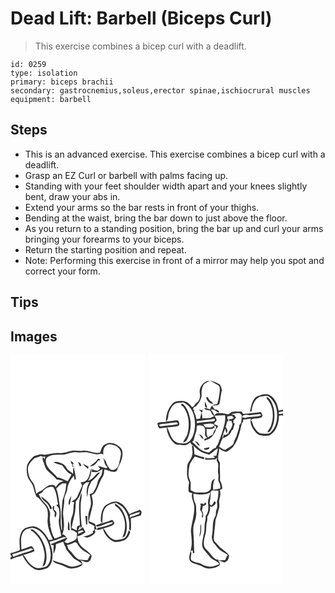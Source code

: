 # Dead Lift: Barbell (Biceps Curl)
> This exercise combines a bicep curl with a deadlift.

``` 
id: 0259 
type: isolation 
primary: biceps brachii 
secondary: gastrocnemius,soleus,erector spinae,ischiocrural muscles 
equipment: barbell 
``` 

## Steps

 - This is an advanced exercise. This exercise combines a bicep curl with a deadlift.
 - Grasp an EZ Curl or barbell with palms facing up.
 - Standing with your feet shoulder width apart and your knees slightly bent, draw your abs in.
 - Extend your arms so the bar rests in front of your thighs.
 - Bending at the waist, bring the bar down to just above the floor.
 - As you return to a standing position, bring the bar up and curl your arms bringing your forearms to your biceps.
 - Return the starting position and repeat.
 - Note: Performing this exercise in front of a mirror may help you spot and correct your form.

## Tips


## Images

<svg width="216" height="275pt" viewBox="0 0 162 275" xmlns="http://www.w3.org/2000/svg">
  <g fill="#FFF">
    <path d="M0 0h162v275H0v-29.67c4.47-2.63 9.75-3.15 14.5-5.11 3.06 6.79 7.78 13.31 14.61 16.66 4.71 2.32 10.04.4 14.69-1.11 5.36-3.16 6.67-10 6.64-15.75.29-5.65-2.07-10.88-3.56-16.21 3.99-.7 7.94-1.74 11.61-3.47 2.69-1.04 5.74-2.98 8.52-1.11-6.17 2.42-12.35 4.84-18.41 7.53.15.26.45.78.59 1.03l2.67.48c-.31 3.4-.45 6.83-.13 10.24 1.84-3.64 3.02-7.61 2.71-11.71 2.93-1.02 5.88-1.97 8.85-2.89.78 2.25 1.42 4.58 2.86 6.52.87 4.61 5.1 7.29 7.56 11 2.95 4.42 8.77 5.17 12.12 9.17-3.75 1.69-7.7 3.18-11.87 3.32-5.36-.29-9.7-3.92-14.89-4.87-2.92-.57-5.58-1.97-8.33-3.04 1.47 3.99 5.92 4.37 9.41 5.55 4.41 1.11 8.09 4.45 12.78 4.48 4.69-.02 9.59-1.18 13.28-4.19-.05-.69-.16-2.07-.22-2.76-.53-.71-1.58-2.13-2.11-2.84 3.38.7 7.37 3.95 10.56 1.12 2.26-1.39 2.19-4.39 2.98-6.65-3.59-5.75-10.52-8.06-14.23-13.69-2.2-2.73-2.38-6.35-3.15-9.62 3.76-.64 7.17-2.37 9.99-4.93-1.09-1.99-2.16-3.99-3.2-6-1.82 1.61-3.87 2.95-6.12 3.88 1.04-1.9 2.21-3.73 3.29-5.61v3.17c.52-.73 1.03-1.48 1.54-2.22-1.13-8.84-1.56-17.77-1.27-26.68.08-4.55 1.82-9.02.91-13.59-5.19 12.24-1.97 25.82-1.89 38.66l-3.3 1.41c-.25 1.61-.5 3.23-.73 4.85-1.96-1-3.94-1.97-5.89-2.99.85-4.8 1.78-9.58 3.09-14.27 1.69-5.7 1.53-11.69 1.97-17.56 4.99-5.16 7.01-12.48 8.62-19.29 1.15-1.4 2.68-2.43 4.03-3.62.92-.06 2.75-.19 3.66-.26-3.64 5.32-4.01 12.02-2.59 18.14.53-3.43.67-6.91 1.25-10.33.8-2.95 2.41-5.59 3.59-8.39 3.95-3.32 7.44-7.16 10.59-11.24-3.57-.01-5.24 3.43-7.46 5.62-1.84 2.29-4.48 3.65-7.09 4.85 2.66-4.7 4.57-9.89 3.93-15.39-1.86 4.86-1.77 10.8-5.77 14.61-1.78 1.97-4.62 1.97-7.03 2.51.67 1.61 2.45 3.3 1.36 5.13-2.02 3.94-3.61 8.07-5.47 12.09-1.31 3.01-4.54 4.19-7.05 5.96.86.12 2.56.37 3.42.49-1.38 5.44-.2 11.28-2.39 16.54-2.27 5.32-2.19 11.25-1.14 16.84.63.16 1.9.49 2.54.65a81.74 81.74 0 0 0 4.38 2.95c-.13 2.15-.09 4.34-.5 6.47-2.17 3.05-6.11 3.9-9.4 5.25-1.84.99-3.64-.23-5.36-.84 1.05-1.26 2.1-2.52 3.1-3.81.29.02.87.07 1.15.09-.31-.19-.92-.57-1.23-.76-1.21-2.21-2.61-4.67-5.47-4.69 3.18-7.33 1.98-15.44 1.14-23.11-.64-6.09 1.4-12 1.3-18.07-.2-4.64 3.09-8.46 3.62-12.99.69-6.11 3.8-11.64 7.88-16.14.3 1.61.59 3.24.89 4.86.41-.25 1.23-.76 1.64-1.02-.6-4.75-1.5-9.47-2.57-14.14-1.22 2.48-.82 5.27-.84 7.94-1.64-1.34-3.4-2.51-5.09-3.78-2.79-2.11-3.67-6.05-6.82-7.77-3.63-1.75-7.66-3.68-11.75-2.31 3.27 1.74 6.93 2.5 10.42 3.68 3.25 4.12 6.06 9.14 11.26 11.07-1.21 2.74-2.76 5.3-4.35 7.83-4.39-1.11-8.03-4.25-12.74-4.36-3.83-5.41-10.12-8.86-12.73-15.14-1.13-2.96-1.95-7.05.94-9.28 4.92-3.26 11.03-2.8 16.65-2.9 6.49.27 12.34-4.02 18.9-2.81 4.03.83 8.06-.81 12.09-.08 3.45.59 6.83 1.52 10.24 2.31 3.18 1.23 6.7-2.44 9.29.77-.56-4.06-.02-9.18 3.83-11.48 2.71-1.97 6.28-1.04 9.18-.06 4.6 1.45 8.47 5.78 8.05 10.83-.53 4.01-1.6 7.94-2.43 11.9-.88 4.59-6.01 8.88-10.6 6.07-1.97-3.01-4.38-5.85-5.03-9.5-1.19-1.46-2.36-2.94-3.48-4.45 2.02 3.69 1.26 9.07 5.55 11.2-.63.51-1.25 1.02-1.87 1.52-3.28-.59-6.31-2.21-9.63-2.51.75 1.07 1.63 2.05 2.49 3.05-.94.83-1.87 1.66-2.8 2.5-2.45-.05-4.85-.5-6.96-1.79l-.2 3.33c2.16.01 4.35.41 6.49-.01 2.33-.78 4.28-2.35 6.4-3.54-.35 2.08-.55 4.19-1.03 6.26-1.15 3.17-4.11 5.46-4.7 8.88A37.42 37.42 0 0 1 99 165.12c-1.36.56-2.72 1.14-4.07 1.73.88 3.96 1.8 7.99 1.57 12.07-.23 4.19-2.72 7.86-2.99 12.05-.25 3.6-.53 7.3.65 10.78 2.29.93 4.42 2.18 6.57 3.4-.1 1.68-.19 3.36-.28 5.04-.47.3-1.42.88-1.89 1.18l.57 1.86c-3.66 2.36-7.76 4.06-12.09 4.66 2.45.37 5.1 1.85 7.46.44 2.68-1.39 5.67-2.79 7.24-5.5l-.56-3.9 2.27.52c-.77-2.29-1.17-4.71-2.05-6.95-2.36-1.18-4.88-2-7.25-3.13 1.09-6.55 3.19-12.87 4.43-19.39.73-4-.26-7.98-1.29-11.82 1.58-1 3.4-1.83 4.37-3.52 3.83-5.92 5.13-13.1 9.13-18.91 1.69-2.47 1.43-5.57 1.69-8.4 5.02.53 10.43 4.99 15.14 1.35 2.25-6.24 6.28-11.95 6.73-18.74.17-3.06.15-6.67-2.37-8.84-4.63-4.42-11.98-7.8-18.04-4.14-3.89 1.8-5.16 6.12-6.19 9.91-7.19 1.89-13.96-3.02-21.21-2.19-4.49.64-9.03-.82-13.47.27-4.67 1.05-9.24 2.98-14.13 2.56-6.26-.71-12.23 1.64-18.42 2.03-4.22-1.63-8.27.68-12.32 1.61-3.2 3.51-7.19 6.82-8.33 11.65-.81 4.22-.59 8.65.66 12.78 1.43 4.96 6.03 8.37 7.05 13.51.73 3.66 2.03 7.16 3.4 10.61 3.64 1.66 5.63 5.23 8.29 8.01 1.94 2.15 3.99 4.37 4.85 7.21 1.14 4.29.71 8.76.36 13.12-.33 8.23 3.06 15.89 6.33 23.23-1.62.21-3.24.42-4.86.64-3.14-6.37-7.8-12.44-14.39-15.47-4.59-2.16-9.67-.45-14.08 1.31-3.7 1.98-5.32 6.26-6.13 10.16-1.14 4.98-.2 10.07-.11 15.1-.18.32-.53.96-.71 1.28-3.43 1.34-6.92 2.56-10.53 3.32V0m104.38 125.27c-2.27 3.55-5.99 5.48-9.18 8.03 4.67.28 7.66-3.27 9.9-6.82.66-.08 1.97-.25 2.62-.33-.44-1.63-2.19-2.59-3.34-.88m-32.18 1.5c.26 1.26.54 2.53.84 3.79l1.04-.39c.03 1.22.05 2.44.07 3.66.63-.02 1.87-.04 2.5-.06-.55-.34-1.66-1.02-2.21-1.36.45-.89.91-1.77 1.37-2.65-1.16-1.05-2.35-2.06-3.61-2.99m8.97 1.28c.46 1.87 1.2 3.65 1.92 5.42.6-.13 1.19-.3 1.77-.5.23-2.37-1.88-3.9-3.69-4.92m5.07 2.13c2.35 2.08 4.26 4.66 6.92 6.37.04-.63.12-1.89.17-2.52.38.11 1.15.35 1.53.47-2.84-1.52-5.73-2.91-8.62-4.32m-16.56 47.7c-.14.92.24 1.47 1.14 1.66 1.41-3.46 1.64-7.25 2.11-10.91-1.36 2.95-3.28 5.89-3.25 9.25m46.39 1.18c-5.37 2.78-6.96 9.33-7.5 14.87.03 2.5-.95 5.71 1.45 7.47-2.56 1.18-5.33 1.84-7.79 3.23l1.48 1.2c6.8-.73 12.62-5.5 19.49-5.44-.39.48-1.17 1.46-1.56 1.94-5.49 2.51-11.34 4.12-17.3 5.01-.18.61-.52 1.82-.7 2.43 2.56.08 5.05-.51 7.37-1.55 1.15 6.24 5.62 11.6 11.02 14.73 4.36 2.62 9.49.81 13.94-.54 4.24-1.6 6.3-5.99 7.76-9.96-.56-.81-1.13-1.61-1.7-2.4-1 2.82-1.89 5.84-3.86 8.17-2.31 2.56-5.96 2.66-9.09 3.45-4.31 1.07-8.18-1.76-11.08-4.61-2.77-2.6-3.81-6.45-6.45-9.16 4.11-1.09 8.46-2.16 12.05-4.46 2.29-1.95-.24-4.22-1.53-5.87-3.98 1.47-7.99 2.87-12.01 4.26.81-5.91-.4-12.41 3.19-17.64 2.57-4.89 8.39-6.11 13.36-7.05 3.23 1.75 6.62 3.45 9 6.34 5.83 6.97 7.84 16.5 6.64 25.39.67.66 1.34 1.32 2.03 1.97.75-4.94.17-9.92.13-14.89 4.16-.86 8.03-2.71 12.16-3.69.3-1.39.57-2.78.84-4.17-.72-.86-1.44-1.71-2.16-2.57-4.1 2.06-8.59 3.24-12.65 5.38-3.12-6.41-7.44-13.79-15.14-15.03-4.13-1.01-7.88 1.39-11.39 3.19m9.22-.92c-.72 3.2 2.99 4.02 4.55 6.04 8.47 9.27 10.04 23.8 4.25 34.87 1.4-.75 3.29-1.25 3.72-3.02 2.71-6.74 1.93-14.28.23-21.17-2.16-6.74-5.95-13.76-12.75-16.72m-35.5 14.72c.35 3.24.65 6.49.86 9.74.32.3.96.89 1.28 1.19.45-3.62.25-7.28.17-10.92-.58 0-1.73-.01-2.31-.01m-20.39 6.65c-.39 3.43-.84 6.91-.47 10.36.55.13 1.65.38 2.2.5-.74-3.54.48-7.78-1.73-10.86z"/>
    <path d="M28.78 123.8c2.65-.91 5.29-1.85 7.93-2.8 1.5 1.2 3.43 1.25 5.13.5-.28 1.11-.62 2.22-1.01 3.32-.62-.9-1.25-1.79-1.91-2.65-.47 1.64-.74 3.38.15 4.92 1.52 3.21 2.14 6.83 3.93 9.91 3.8 4.46 8.88 7.62 12.45 12.33 2.85.26 5.69.82 8.27 2.11-4.51.04-7.24 3.82-9.58 7.12-.83-3.28-4.54-3.36-7.18-2.63-2.45.95-4.75 2.39-6.63 4.23-2.46 3-6.77 3.37-9.36 6.29-.77-3.11-1.37-6.26-2.15-9.37-.93-3.97-4.54-6.48-5.92-10.24-1.15-3.48-2.15-7.09-2.06-10.78.61-5.06 4.22-9.1 7.94-12.26zM54.9 160.04c2.27-2.2 4.44-4.6 7.24-6.13 1.67-.01 3.34.12 5.01.18-1.15 3.3-.24 6.92-1.63 10.15-.78 3.66-2.24 7.1-3.28 10.68-.4 7.68-1.58 15.37-.8 23.07.32 3.95.21 7.92.3 11.88l-.53.05c-2.08-9.23.17-18.77-1.81-28-1.45-7.31-1.76-14.88-4.5-21.88z"/>
    <path d="M38.84 163.62c2.53-4.11 7.61-5.98 12.28-5.37 4.37 6.12 4.51 13.78 5.98 20.86l-2.24.88c.88.98 1.78 1.93 2.72 2.86 1.76 4.85 1.3 10.11.34 15.08-.25 6.53 2.1 12.78 3.08 19.16-2.84.59-5.19 2.74-8.11 2.89-2.62-4.07-4.04-9.07-4.73-13.88-.21.15-.63.44-.84.58 1.26-2.54.12-5.22-.06-7.83-.35-3.58.72-7.18.05-10.74-1.35-4.05-3.22-8.08-6.46-10.99a26.27 26.27 0 0 1-6.85-10.3c1.69-.92 3.82-1.43 4.84-3.2m-1.93 5.9c.55 3.57 3.71 5.34 6.1 7.57 2.37 1.92 3.5 4.78 4.53 7.55 2.1 1.37 2.37-1.53 1.4-2.76-2.55-5.26-7.38-9.05-12.03-12.36m16.49 20.3c-.54 1.67-1.16 3.52.35 4.91 1.81-2.88 2.53-7.55-1.39-8.98l-.08-5.09c-4.2 2.35-.08 6.32 1.12 9.16zM143.32 191.81c4.16-.74 7.9-2.88 12.08-3.56-.25.58-.74 1.73-.99 2.3-3.57 1.77-7.54 2.62-11.13 4.37.01-1.04.02-2.08.04-3.11zM15.21 212.47c2.18-3.76 6.91-4.37 10.75-5.28 3.39.77 6.96 1.71 9.55 4.19 8.33 6.98 12.44 17.97 12.72 28.64-.07 4.53-.87 9.44-4.2 12.79-1.88 1.87-4.71 1.74-7.11 2.33-5.7 1.82-11.28-2.01-14.78-6.21-2.58-2.81-4.09-6.41-6.72-9.16 4.5-1.22 8.93-2.69 13.22-4.52-.06-2.57-1.44-4.64-3.41-6.17-4 1.31-7.91 2.85-11.87 4.26l-.28-.51c-.03-6.8-1.8-14.22 2.13-20.36m8.43-3.32c1.52 2.23 4.18 3.19 6.03 5.09 6.47 6.18 10.08 14.98 11.19 23.76.71 5.38-.75 10.6-2.45 15.64 1.64-.64 3.12-1.75 3.64-3.49 2.09-6.04 1.11-12.59-.2-18.69-2.42-8.27-7-16.21-13.94-21.48-1.19-1.03-2.8-.95-4.27-.83zM81.26 211.75c2.16-.53 4.69-2.65 6.41-.27-2.09 1.11-4.25 2.07-6.45 2.95.01-.9.03-1.79.04-2.68zM76.89 224.71c.85-.58 1.72.41 2.52.56 1.32 2.14 2.66 4.29 4.32 6.19 3.37 3.63 8.11 5.44 12 8.39-1.2 1.92-2.27 3.92-3.05 6.06-3.41.44-6.75-.85-10.16-.42-3.77-1.76-6.33-5.07-8.73-8.32-1.79-2.58-5.4-4.22-5.21-7.78-.28-.35-.83-1.03-1.11-1.38 3.41-.19 6.4-1.91 9.42-3.3z"/>
    <path d="M22.33 232.42c1.69-.89 3.48-.33 5.05.55-1.5 1.06-3.12 1.95-4.89 2.46-6.44 2-12.9 4-19.12 6.62-.46-1.09-.92-2.18-1.38-3.26 6.98-1.43 13.63-4.03 20.34-6.37zM0 239.99c1.83.11 1.65 2.63 0 2.91v-2.91z"/>
  </g>
  <g fill="#333">
    <path d="M113.94 106.96c6.06-3.66 13.41-.28 18.04 4.14 2.52 2.17 2.54 5.78 2.37 8.84-.45 6.79-4.48 12.5-6.73 18.74-4.71 3.64-10.12-.82-15.14-1.35-.26 2.83 0 5.93-1.69 8.4-4 5.81-5.3 12.99-9.13 18.91-.97 1.69-2.79 2.52-4.37 3.52 1.03 3.84 2.02 7.82 1.29 11.82-1.24 6.52-3.34 12.84-4.43 19.39 2.37 1.13 4.89 1.95 7.25 3.13.88 2.24 1.28 4.66 2.05 6.95l-2.27-.52.56 3.9c-1.57 2.71-4.56 4.11-7.24 5.5-2.36 1.41-5.01-.07-7.46-.44 4.33-.6 8.43-2.3 12.09-4.66l-.57-1.86c.47-.3 1.42-.88 1.89-1.18.09-1.68.18-3.36.28-5.04-2.15-1.22-4.28-2.47-6.57-3.4-1.18-3.48-.9-7.18-.65-10.78.27-4.19 2.76-7.86 2.99-12.05.23-4.08-.69-8.11-1.57-12.07 1.35-.59 2.71-1.17 4.07-1.73 2.75-4 4.7-8.51 5.73-13.26.59-3.42 3.55-5.71 4.7-8.88.48-2.07.68-4.18 1.03-6.26-2.12 1.19-4.07 2.76-6.4 3.54-2.14.42-4.33.02-6.49.01l.2-3.33c2.11 1.29 4.51 1.74 6.96 1.79.93-.84 1.86-1.67 2.8-2.5-.86-1-1.74-1.98-2.49-3.05 3.32.3 6.35 1.92 9.63 2.51.62-.5 1.24-1.01 1.87-1.52-4.29-2.13-3.53-7.51-5.55-11.2 1.12 1.51 2.29 2.99 3.48 4.45.65 3.65 3.06 6.49 5.03 9.5 4.59 2.81 9.72-1.48 10.6-6.07.83-3.96 1.9-7.89 2.43-11.9.42-5.05-3.45-9.38-8.05-10.83-2.9-.98-6.47-1.91-9.18.06-3.85 2.3-4.39 7.42-3.83 11.48-2.59-3.21-6.11.46-9.29-.77-3.41-.79-6.79-1.72-10.24-2.31-4.03-.73-8.06.91-12.09.08-6.56-1.21-12.41 3.08-18.9 2.81-5.62.1-11.73-.36-16.65 2.9-2.89 2.23-2.07 6.32-.94 9.28 2.61 6.28 8.9 9.73 12.73 15.14 4.71.11 8.35 3.25 12.74 4.36 1.59-2.53 3.14-5.09 4.35-7.83-5.2-1.93-8.01-6.95-11.26-11.07-3.49-1.18-7.15-1.94-10.42-3.68 4.09-1.37 8.12.56 11.75 2.31 3.15 1.72 4.03 5.66 6.82 7.77 1.69 1.27 3.45 2.44 5.09 3.78.02-2.67-.38-5.46.84-7.94 1.07 4.67 1.97 9.39 2.57 14.14-.41.26-1.23.77-1.64 1.02-.3-1.62-.59-3.25-.89-4.86-4.08 4.5-7.19 10.03-7.88 16.14-.53 4.53-3.82 8.35-3.62 12.99.1 6.07-1.94 11.98-1.3 18.07.84 7.67 2.04 15.78-1.14 23.11 2.86.02 4.26 2.48 5.47 4.69.31.19.92.57 1.23.76-.28-.02-.86-.07-1.15-.09-1 1.29-2.05 2.55-3.1 3.81 1.72.61 3.52 1.83 5.36.84 3.29-1.35 7.23-2.2 9.4-5.25.41-2.13.37-4.32.5-6.47a81.74 81.74 0 0 1-4.38-2.95c-.64-.16-1.91-.49-2.54-.65-1.05-5.59-1.13-11.52 1.14-16.84 2.19-5.26 1.01-11.1 2.39-16.54-.86-.12-2.56-.37-3.42-.49 2.51-1.77 5.74-2.95 7.05-5.96 1.86-4.02 3.45-8.15 5.47-12.09 1.09-1.83-.69-3.52-1.36-5.13 2.41-.54 5.25-.54 7.03-2.51 4-3.81 3.91-9.75 5.77-14.61.64 5.5-1.27 10.69-3.93 15.39 2.61-1.2 5.25-2.56 7.09-4.85 2.22-2.19 3.89-5.63 7.46-5.62-3.15 4.08-6.64 7.92-10.59 11.24-1.18 2.8-2.79 5.44-3.59 8.39-.58 3.42-.72 6.9-1.25 10.33-1.42-6.12-1.05-12.82 2.59-18.14-.91.07-2.74.2-3.66.26-1.35 1.19-2.88 2.22-4.03 3.62-1.61 6.81-3.63 14.13-8.62 19.29-.44 5.87-.28 11.86-1.97 17.56-1.31 4.69-2.24 9.47-3.09 14.27 1.95 1.02 3.93 1.99 5.89 2.99.23-1.62.48-3.24.73-4.85l3.3-1.41c-.08-12.84-3.3-26.42 1.89-38.66.91 4.57-.83 9.04-.91 13.59-.29 8.91.14 17.84 1.27 26.68-.51.74-1.02 1.49-1.54 2.22v-3.17c-1.08 1.88-2.25 3.71-3.29 5.61 2.25-.93 4.3-2.27 6.12-3.88 1.04 2.01 2.11 4.01 3.2 6-2.82 2.56-6.23 4.29-9.99 4.93.77 3.27.95 6.89 3.15 9.62 3.71 5.63 10.64 7.94 14.23 13.69-.79 2.26-.72 5.26-2.98 6.65-3.19 2.83-7.18-.42-10.56-1.12.53.71 1.58 2.13 2.11 2.84.06.69.17 2.07.22 2.76-3.69 3.01-8.59 4.17-13.28 4.19-4.69-.03-8.37-3.37-12.78-4.48-3.49-1.18-7.94-1.56-9.41-5.55 2.75 1.07 5.41 2.47 8.33 3.04 5.19.95 9.53 4.58 14.89 4.87 4.17-.14 8.12-1.63 11.87-3.32-3.35-4-9.17-4.75-12.12-9.17-2.46-3.71-6.69-6.39-7.56-11-1.44-1.94-2.08-4.27-2.86-6.52-2.97.92-5.92 1.87-8.85 2.89.31 4.1-.87 8.07-2.71 11.71-.32-3.41-.18-6.84.13-10.24l-2.67-.48c-.14-.25-.44-.77-.59-1.03 6.06-2.69 12.24-5.11 18.41-7.53-2.78-1.87-5.83.07-8.52 1.11-3.67 1.73-7.62 2.77-11.61 3.47 1.49 5.33 3.85 10.56 3.56 16.21.03 5.75-1.28 12.59-6.64 15.75-4.65 1.51-9.98 3.43-14.69 1.11-6.83-3.35-11.55-9.87-14.61-16.66-4.75 1.96-10.03 2.48-14.5 5.11v-2.43c1.65-.28 1.83-2.8 0-2.91v-2.38c3.61-.76 7.1-1.98 10.53-3.32.18-.32.53-.96.71-1.28-.09-5.03-1.03-10.12.11-15.1.81-3.9 2.43-8.18 6.13-10.16 4.41-1.76 9.49-3.47 14.08-1.31 6.59 3.03 11.25 9.1 14.39 15.47 1.62-.22 3.24-.43 4.86-.64-3.27-7.34-6.66-15-6.33-23.23.35-4.36.78-8.83-.36-13.12-.86-2.84-2.91-5.06-4.85-7.21-2.66-2.78-4.65-6.35-8.29-8.01-1.37-3.45-2.67-6.95-3.4-10.61-1.02-5.14-5.62-8.55-7.05-13.51a26.861 26.861 0 0 1-.66-12.78c1.14-4.83 5.13-8.14 8.33-11.65 4.05-.93 8.1-3.24 12.32-1.61 6.19-.39 12.16-2.74 18.42-2.03 4.89.42 9.46-1.51 14.13-2.56 4.44-1.09 8.98.37 13.47-.27 7.25-.83 14.02 4.08 21.21 2.19 1.03-3.79 2.3-8.11 6.19-9.91M28.78 123.8c-3.72 3.16-7.33 7.2-7.94 12.26-.09 3.69.91 7.3 2.06 10.78 1.38 3.76 4.99 6.27 5.92 10.24.78 3.11 1.38 6.26 2.15 9.37 2.59-2.92 6.9-3.29 9.36-6.29 1.88-1.84 4.18-3.28 6.63-4.23 2.64-.73 6.35-.65 7.18 2.63 2.34-3.3 5.07-7.08 9.58-7.12-2.58-1.29-5.42-1.85-8.27-2.11-3.57-4.71-8.65-7.87-12.45-12.33-1.79-3.08-2.41-6.7-3.93-9.91-.89-1.54-.62-3.28-.15-4.92.66.86 1.29 1.75 1.91 2.65.39-1.1.73-2.21 1.01-3.32-1.7.75-3.63.7-5.13-.5-2.64.95-5.28 1.89-7.93 2.8m26.12 36.24c2.74 7 3.05 14.57 4.5 21.88 1.98 9.23-.27 18.77 1.81 28l.53-.05c-.09-3.96.02-7.93-.3-11.88-.78-7.7.4-15.39.8-23.07 1.04-3.58 2.5-7.02 3.28-10.68 1.39-3.23.48-6.85 1.63-10.15-1.67-.06-3.34-.19-5.01-.18-2.8 1.53-4.97 3.93-7.24 6.13m-16.06 3.58c-1.02 1.77-3.15 2.28-4.84 3.2a26.27 26.27 0 0 0 6.85 10.3c3.24 2.91 5.11 6.94 6.46 10.99.67 3.56-.4 7.16-.05 10.74.18 2.61 1.32 5.29.06 7.83.21-.14.63-.43.84-.58.69 4.81 2.11 9.81 4.73 13.88 2.92-.15 5.27-2.3 8.11-2.89-.98-6.38-3.33-12.63-3.08-19.16.96-4.97 1.42-10.23-.34-15.08-.94-.93-1.84-1.88-2.72-2.86l2.24-.88c-1.47-7.08-1.61-14.74-5.98-20.86-4.67-.61-9.75 1.26-12.28 5.37m-23.63 48.85c-3.93 6.14-2.16 13.56-2.13 20.36l.28.51c3.96-1.41 7.87-2.95 11.87-4.26 1.97 1.53 3.35 3.6 3.41 6.17-4.29 1.83-8.72 3.3-13.22 4.52 2.63 2.75 4.14 6.35 6.72 9.16 3.5 4.2 9.08 8.03 14.78 6.21 2.4-.59 5.23-.46 7.11-2.33 3.33-3.35 4.13-8.26 4.2-12.79-.28-10.67-4.39-21.66-12.72-28.64-2.59-2.48-6.16-3.42-9.55-4.19-3.84.91-8.57 1.52-10.75 5.28m66.05-.72c-.01.89-.03 1.78-.04 2.68 2.2-.88 4.36-1.84 6.45-2.95-1.72-2.38-4.25-.26-6.41.27m-4.37 12.96c-3.02 1.39-6.01 3.11-9.42 3.3.28.35.83 1.03 1.11 1.38-.19 3.56 3.42 5.2 5.21 7.78 2.4 3.25 4.96 6.56 8.73 8.32 3.41-.43 6.75.86 10.16.42.78-2.14 1.85-4.14 3.05-6.06-3.89-2.95-8.63-4.76-12-8.39-1.66-1.9-3-4.05-4.32-6.19-.8-.15-1.67-1.14-2.52-.56m-54.56 7.71c-6.71 2.34-13.36 4.94-20.34 6.37.46 1.08.92 2.17 1.38 3.26 6.22-2.62 12.68-4.62 19.12-6.62 1.77-.51 3.39-1.4 4.89-2.46-1.57-.88-3.36-1.44-5.05-.55z"/>
    <path d="M104.38 125.27c1.15-1.71 2.9-.75 3.34.88-.65.08-1.96.25-2.62.33-2.24 3.55-5.23 7.1-9.9 6.82 3.19-2.55 6.91-4.48 9.18-8.03zM72.2 126.77c1.26.93 2.45 1.94 3.61 2.99-.46.88-.92 1.76-1.37 2.65.55.34 1.66 1.02 2.21 1.36-.63.02-1.87.04-2.5.06-.02-1.22-.04-2.44-.07-3.66l-1.04.39c-.3-1.26-.58-2.53-.84-3.79zM81.17 128.05c1.81 1.02 3.92 2.55 3.69 4.92-.58.2-1.17.37-1.77.5-.72-1.77-1.46-3.55-1.92-5.42zM86.24 130.18c2.89 1.41 5.78 2.8 8.62 4.32-.38-.12-1.15-.36-1.53-.47-.05.63-.13 1.89-.17 2.52-2.66-1.71-4.57-4.29-6.92-6.37zM69.68 177.88c-.03-3.36 1.89-6.3 3.25-9.25-.47 3.66-.7 7.45-2.11 10.91-.9-.19-1.28-.74-1.14-1.66zM36.91 169.52c4.65 3.31 9.48 7.1 12.03 12.36.97 1.23.7 4.13-1.4 2.76-1.03-2.77-2.16-5.63-4.53-7.55-2.39-2.23-5.55-4-6.1-7.57zM116.07 179.06c3.51-1.8 7.26-4.2 11.39-3.19 7.7 1.24 12.02 8.62 15.14 15.03 4.06-2.14 8.55-3.32 12.65-5.38.72.86 1.44 1.71 2.16 2.57-.27 1.39-.54 2.78-.84 4.17-4.13.98-8 2.83-12.16 3.69.04 4.97.62 9.95-.13 14.89-.69-.65-1.36-1.31-2.03-1.97 1.2-8.89-.81-18.42-6.64-25.39-2.38-2.89-5.77-4.59-9-6.34-4.97.94-10.79 2.16-13.36 7.05-3.59 5.23-2.38 11.73-3.19 17.64 4.02-1.39 8.03-2.79 12.01-4.26 1.29 1.65 3.82 3.92 1.53 5.87-3.59 2.3-7.94 3.37-12.05 4.46 2.64 2.71 3.68 6.56 6.45 9.16 2.9 2.85 6.77 5.68 11.08 4.61 3.13-.79 6.78-.89 9.09-3.45 1.97-2.33 2.86-5.35 3.86-8.17.57.79 1.14 1.59 1.7 2.4-1.46 3.97-3.52 8.36-7.76 9.96-4.45 1.35-9.58 3.16-13.94.54-5.4-3.13-9.87-8.49-11.02-14.73-2.32 1.04-4.81 1.63-7.37 1.55.18-.61.52-1.82.7-2.43 5.96-.89 11.81-2.5 17.3-5.01.39-.48 1.17-1.46 1.56-1.94-6.87-.06-12.69 4.71-19.49 5.44l-1.48-1.2c2.46-1.39 5.23-2.05 7.79-3.23-2.4-1.76-1.42-4.97-1.45-7.47.54-5.54 2.13-12.09 7.5-14.87m27.25 12.75c-.02 1.03-.03 2.07-.04 3.11 3.59-1.75 7.56-2.6 11.13-4.37.25-.57.74-1.72.99-2.3-4.18.68-7.92 2.82-12.08 3.56z"/>
    <path d="M125.29 178.14c6.8 2.96 10.59 9.98 12.75 16.72 1.7 6.89 2.48 14.43-.23 21.17-.43 1.77-2.32 2.27-3.72 3.02 5.79-11.07 4.22-25.6-4.25-34.87-1.56-2.02-5.27-2.84-4.55-6.04zM53.4 189.82c-1.2-2.84-5.32-6.81-1.12-9.16l.08 5.09c3.92 1.43 3.2 6.1 1.39 8.98-1.51-1.39-.89-3.24-.35-4.91zM89.79 192.86c.58 0 1.73.01 2.31.01.08 3.64.28 7.3-.17 10.92-.32-.3-.96-.89-1.28-1.19-.21-3.25-.51-6.5-.86-9.74zM69.4 199.51c2.21 3.08.99 7.32 1.73 10.86-.55-.12-1.65-.37-2.2-.5-.37-3.45.08-6.93.47-10.36zM23.64 209.15c1.47-.12 3.08-.2 4.27.83 6.94 5.27 11.52 13.21 13.94 21.48 1.31 6.1 2.29 12.65.2 18.69-.52 1.74-2 2.85-3.64 3.49 1.7-5.04 3.16-10.26 2.45-15.64-1.11-8.78-4.72-17.58-11.19-23.76-1.85-1.9-4.51-2.86-6.03-5.09z"/>
  </g>
</svg>

<svg width="216" height="275pt" viewBox="0 0 162 275" xmlns="http://www.w3.org/2000/svg">
  <g fill="#FFF">
    <path d="M0 0h162v65.4c-1.77.37-3.53.8-5.29 1.25-1.17-7.1-3.97-15.01-10.71-18.59-4.74-2.62-10.2-.39-14.85 1.34-6.43 3.69-7.18 11.88-8.83 18.37.47-.03 1.42-.08 1.9-.1.79-7.03 3.36-15.14 10.49-18.02 3.05-.25 6.16-.99 9.2-.72 5.86 3.88 9.58 10.36 10.56 17.25 1.5 9.17-.21 19.58-6.99 26.37-2.85 2.56-6.99 1.56-10.46 1.54-4.61.1-7.31-4.18-9.56-7.56-1.91-2.61-1.69-6.34-4.04-8.59.62-.51 1.25-1.01 1.88-1.51 3.52-.59 7.32-.27 10.62-1.67 2.98-1.6.63-4.69-.63-6.58-6.96 1.26-14.05 1.44-21.04 2.41l-2.04-2.85c-3.65-.09-7.33-.23-10.95.3-2.38.33-3.53 3.6-6.24 2.79-4.18-1.01-8.48-1.61-12.78-.93-1.14.59-1.84 1.71-2.7 2.62-.74-2.53-2.3-4.67-4-6.65.54-.4 1.08-.8 1.63-1.19l.19.75c3.34-.51 4.89 3.22 7.77 3.59.59-3.12-3.06-3.59-5.24-3.91a18.323 18.323 0 0 1-2.65-4.28c1.9-.54 3.86-.71 5.82-.42.87-.54 1.75-1.09 2.62-1.64 1.25-5.65 1.6-11.47 3.04-17.09-.75-2.49-1.12-5.43-3.49-6.96-3.91-2.72-8.82-4.03-13.56-3.81-6.39 1.68-10.75 8.76-9.44 15.24.74 4.04-.4 8.74-3.97 11.12-2.09 1.49-2.74 4.55-5.45 5.18-2.6-4.08-6.77-7.42-11.8-7.53-3.8.27-8.22-.09-11.15 2.82-5.88 5.69-8.42 14.24-8.29 22.26-3.41.58-7.22-.3-10.28 1.64.26 2.26.71 4.53 2.37 6.21 2.98-.34 5.96-.64 8.93-1.06.02 6.85 3.42 13.65 8.28 18.4 3.11 3.41 8.05 2.4 12.16 2.9 3.12.54 5.34-2.08 7.92-3.31.19.47.56 1.41.75 1.89 3.64 2.11 6.04 5.73 9.67 7.87 3.48 2.63 7.79 3.53 11.81 4.95 3.81-2.14 6.8-5.43 10.65-7.52-.43 2.95-1.03 5.87-1.85 8.74-.94.06-2.82.19-3.76.25.63.52 1.91 1.56 2.55 2.08-3.56.68-7.21 1.01-10.81.61l-1.25-1.28c.02 1.05.04 2.11.05 3.17 4.05-.27 8.13.02 12.17-.44.18.16 2.32-2.96 1.85-1.03-1.02 2.08.28 3.73 1.23 5.49 1 4.49-.91 9.12.39 13.58.91 2.9-1.18 6.04.51 8.76 1.38 2.5 2.2 5.22 1.74 8.1-2.75.78-5.57 1.23-8.39 1.58-.62-4.55.09-9.01 1.89-13.2-4.95 2.03-4.26 7.77-4.82 12.06-3.43 5.68-10.8 4.2-16.38 4.34-2.89.21-5.27-1.62-7.74-2.81-.06-2.33-.02-4.66.09-6.99.42-3.94-2.65-7.19-2.63-11.1-.05-4.49.39-9.02 1.6-13.35 1.74-3.14 3.67-6.16 6-8.9 3.69 1.3 7.48 2.3 11.25 3.36-.08-.68-.25-2.04-.33-2.71-3.91.22-7.53-2.29-11.38-3-.51-3.28-.28-6.72-1.19-9.91-.46-.31-1.38-.93-1.83-1.25-.22 4.32 1.67 8.76-.13 12.93-.91 4.39-5.05 7.27-5.54 11.8-.18 6.58-1.38 13.65 2.33 19.57-.81 3.66-1.08 7.45-.73 11.19.84 1.52 3.03 1.45 4.48 2.09-2.11 5.22 1.72 10.1 2.27 15.2.68 10.23-3.13 20-4 30.08.64 7.87 2.07 15.99-.42 23.69.87-.06 1.74-.13 2.61-.25.04.78.11 2.33.15 3.11l1.93.11c-.87-6.82-.36-13.72-1-20.55-.39-4.44-.88-9 .21-13.38 1.38-4.81 3.33-9.65 2.99-14.75-.29-3.88.4-7.99-1.4-11.61-1.67-3.43-2.25-7.23-1.98-11.03 6.66 1.09 13.99 2.11 20.13-1.41-.45 4.48-3.33 8.57-2.6 13.17.71 5.11.6 10.82-2.95 14.94.11 2.2.11 4.43-.52 6.57-1.54 5.4.03 11.2-2.04 16.51-.75 5.48-3.43 11.92.17 16.92 2.3 3.11 5.13 5.79 7.39 8.95 2.86 4.15 8.6 4.55 11.52 8.64-3.64 1.86-7.62 3.06-11.7 3.34-3.17-.44-6.31-1.38-9.11-2.95-4.04-2.45-9.46-1.58-12.95-5.13-1.76-3.54 1.47-7.6-.64-11.14-1.1 3.61-2.5 7.59-1.34 11.37 1.89 3.49 6.11 4.17 9.57 5.26 5 1.08 9.09 5.14 14.45 4.7 4.29-.42 9.01-1.16 12.21-4.31-.04-.67-.13-2-.18-2.67-.47-.66-1.41-1.96-1.88-2.61 2.6.77 5.2 1.58 7.79 2.41 1.24-.77 2.55-1.46 3.66-2.41 1.12-1.7 1.32-3.79 1.8-5.72-3.12-5.56-9.62-7.61-13.29-12.67-1.72-2.63-5.42-4.51-5.05-8.06.2-7.52 1.65-14.92 2.04-22.42 2.1-5.03 3.29-10.37 4.65-15.64.21-2.67-.86-5.36-.16-8 .88-3.95 2.1-8.06.61-12.03 1.04-.59 2.07-1.19 3.11-1.78-.15-3.59-1.48-6.9-2.91-10.14.64-6.36-.5-12.69-.04-19.07.31-1.94-.95-3.46-1.82-5.04-1.09-4.65 1.15-9.23.88-13.9 2.51 2.03 5.4 3.75 8.68 4.08 2.76-1.41 5.17-3.55 7.59-5.49 6.88-8.26 8.67-19.24 11.09-29.39.39-.35 1.18-1.04 1.57-1.38-.07-.79-.13-1.57-.2-2.35 3.09-.36 6.18-.73 9.24-1.28-1.36 6.38 2.3 12.49 6.4 17.05 3.97 4.47 10.58 3.89 15.9 3.1 8.58-4.36 11.28-14.91 11.6-23.81 1.53.2 3.59-.91 4.77.34V275H0V0m142.48 50.08c-.97 2.48 1.79 3.72 2.74 5.59 5.46 8.45 5.71 19.55 2.42 28.87-.9 3.07-3.44 5.25-4.59 8.2 1.79-.15 3.42-.86 4.2-2.54 5-8.08 5.41-18.24 3.39-27.3-1.35-4.83-3.31-10.52-8.16-12.82M68.6 176.68c-.4.62-1.22 1.85-1.62 2.46-.53-.29-1.59-.88-2.11-1.18-.64.14-1.92.42-2.56.57.28.34.84 1.01 1.11 1.35-.34 1.97-.66 3.94-.93 5.92 1.16 1.53 2.39 3.14 2.71 5.1.32 1.47-1.88 3.44.3 4.18 1.45-2.81.78-5.98-.89-8.52.5-1.72.91-3.46 1.14-5.23 1.36-.91 4.32-1.06 4.08-3.22l-1.23-1.43m-5.72 31.85c.04 3.2-1.01 6.29-1.19 9.47 2.96-4.52 2.07-10.1 2.04-15.19-1.23 1.67-.77 3.79-.85 5.72z"/>
    <path d="M66.62 35.7c1.86-2.38 4.85-3.36 7.42-4.74 3.62 1.07 6.71 3.31 9.99 5.12 2.77 1.6 2.12 5.27 1.96 7.95-.59 5.06-1.23 10.2-3.14 14.95-3.22-.62-5.47 1.28-7.59 3.39.22 1.15-.34 2.25-1.25 2.89-1.93-1.23-4.23-1.61-6.5-1.39 1.26 2.26 4.17 1.89 6.34 2.28l1.59 1.27c.67 2.22 1.8 4.28 3.91 5.43-3.53 3.77-9.54 2.22-14.2 3.12.21-2.73-.51-5.36-1.29-7.95l1.81.66c-1.25-1.68 0-2.84 1.26-3.96-.52.34-1.56 1.02-2.08 1.37-1.23-.22-2.46-.43-3.7-.61.66.99 1.58 1.73 2.52 2.45.65 2.84-.83 5.49-1.2 8.25l-4.33.72c-.66-3.13-1.36-6.32-3.01-9.11.15-.69.29-1.39.44-2.08l-1.69-.2c.42-1.14.85-2.27 1.29-3.39 2.61.4 3.46-2.51 5.03-3.98 1.95-1.96 2.67-4.7 3.68-7.19 1.07-2.82-.08-5.86.56-8.74.54-2.22 1-4.53 2.18-6.51m3.16 15.15c.96 3.99 3.99 7.99 8.59 7.36-1.17-2.26-3.94-3.02-5.2-5.2-.91-1.3-1.49-3.8-3.39-2.16m-1.43 4.63c.04 2.56-1.18 7.99 2.77 7.74-.56-2.7-1.51-5.3-2.77-7.74zM33.52 57.71c2.84-.57 5.78-.5 8.64-1.03 6.58 2.61 11 8.65 12.79 15.36 2.29 8.81 2 18.51-1.94 26.82-1.84 3.34-4.84 7.07-9.03 7.01-4.13-.1-8.84.44-12.06-2.75-5.16-4.1-5.88-11.05-8.88-16.45 4.59-.72 9.45-.34 13.82-2 1.69-2.07.17-4.61-.95-6.53-4.75.1-9.4 1.17-14.12 1.52 3.1-2.87 2.07-7.39 3.5-11.01 1.69-4.25 3.84-8.89 8.23-10.94m5.96 2.11c1.69 1.15 3.3 2.5 4.27 4.33 5.66 8.68 6.11 19.84 3.84 29.68-.79 4.13-3.96 7.08-5.53 10.82 2.66-.08 4.48-2.22 5.43-4.52 2.79-6.27 4.15-13.24 3.66-20.09-1.1-7.42-3.03-15.27-8.5-20.74-1.02-1.23-2.76-1.21-3.17.52zM157.03 68.43c1.66-.26 3.32-.52 4.97-.84v2.45c-1.64.23-3.28.48-4.92.73-.01-.58-.04-1.76-.05-2.34zM100.08 70.66c3.24-.53 6.5-1.08 9.79-1.05.87.8 1.74 1.59 2.63 2.37-.58 4.1.75 8.83-2.82 11.87-.41 4.71-2.29 9.08-3.58 13.59-1.56 2.92-2.91 5.96-3.63 9.21-2.65 3.09-6.52 4.51-9.66 6.97-2.91-.02-5.09-2.43-7.54-3.71 1.54-3.19 2.3-6.74 4.24-9.73-.63-4.28 2.03-8.07 3.02-12.1.44 1.91.96 3.8 1.45 5.71 2.2-2.19.89-5.45-.85-7.45.91-2.3 1.41-4.72 1.85-7.14l1.24.53c.03-1.19.05-2.38.08-3.58l-1.25.69c.07-.83.2-2.5.27-3.34 1.89-.15 3.78-.35 5.68-.53.65.89 1.3 1.77 1.94 2.66-1.61.54-3.29 2.11-5.03.63-.15.69-.46 2.07-.61 2.76.71-.07 2.14-.19 2.85-.25.33 1.47.75 2.93 1.23 4.37-.65 3.36-2.4 6.28-4.4 9-.38 1.13-.82 2.24-.94 3.44l-.58-1.8c-1.15 1.96-2.65 2.47-4.48 1.54-.39 1.58-.82 3.14-1.27 4.7 4.38-2.04 9.42-4.53 10.65-9.69.42-.29 1.27-.86 1.7-1.14.51-2.46 1.24-4.87 2.15-7.21l-1.8-.44c.04-.83.13-2.5.18-3.33.99-1.01 2.01-1.99 3.03-2.97-.58-1.02-1.16-2.05-1.74-3.07-1.27-.5-2.54-1-3.8-1.51zM121.69 72.26c4.01-.71 8.1-.88 12.13-1.48.58.3 1.76.9 2.35 1.2-6.02 3.08-13.21.94-19.46 3.31-1.27-.27-2.55-.53-3.84-.75.51-3.49 6.09-3.25 8.82-2.28z"/>
    <path d="M80.12 72.72c4.09-.56 8.22-.56 12.34-.54 1.1 7.91-2.08 15.49-4.23 22.94-1.52 3.88-2.82 7.84-4.31 11.73-.67 1.64-2.63 2.62-2.39 4.61-3.68.18-5.53 3.89-8.5 5.44-5.1-.52-9.93-2.79-13.37-6.59-1.93-2.39-4.5-4.16-6.66-6.33 1.17-.67 1.86-1.65 2.06-2.93.7-3.4 1.88-6.67 2.91-9.98.78-2.1-.06-4.44.87-6.5 2.92-.63 6.66-.71 8.75 1.83 2.79 3.99-1.91 10.28 3.79 12.59-1.26.66-5.79 1.92-3.11 3.66 3.57-1.45 7.72-2.8 9.64-6.43 1.97-2.3 3.53-4.88 3.62-8 1.71-.13 2.78-2.35 1.94-3.71-1.47-.84-3.3-.98-4.41-2.41 1.17-1.33 2.6-2.48 3.41-4.09-.29-1.93-1.96-3.35-2.35-5.29M61.21 95.13c1.96 1.78 2.92 5.12 5.6 5.77-.91-2.51-2.55-5.64-5.6-5.77m-5.12 8.17c2.29 1.6 3.28 4.77 5.95 5.68-.59-2.77-2.92-5.71-5.95-5.68m10.92 8.89c1.33 2.76 4.42 1.01 6.38.04l.36-1.96c-2.07 1.3-4.77.73-6.74 1.92z"/>
    <path d="M58.63 79.05c7.16-.77 14.32-1.52 21.41-2.77 1.02 3.34-2.31 3.18-4.52 3.46-5.69.48-11.38 1.04-17.03 1.89.03-.65.1-1.94.14-2.58zM18 82.48c5.42-.32 10.75-1.42 16.15-1.88.54.45 1.6 1.36 2.14 1.82-6.93 2.07-14.4 1.62-21.51 3-.43-.41-1.31-1.23-1.74-1.64 1.54-.82 3.22-1.27 4.96-1.3zM66.13 82.87c4.49.07 9.6-2.19 13.63.68-1.97 4.14-6.82 3.26-10.58 3.15-1.15-1.17-2.06-2.53-3.05-3.83z"/>
    <path d="M79.72 87.98c-.02-.86-.05-2.57-.06-3.43 3.69 1.03 1.42 3.62.48 5.35-1.19 1.76-1.69 3.84-2.52 5.76-2 .74-3.87 1.74-5.56 3.05-2.27-3.08-1.58-6.66-1.81-10.21 2.98.09 6.44.97 8.87-1.34l.6.82zM77.27 162.17c2.35.34 4.73.47 7.12.46.11 4.46-.12 9-1.69 13.21.42 3.21.94 6.61-.49 9.66-1.19 2.29-.44 4.91-1.08 7.31-4.8 6.78-2.51 15.59-4.28 23.23-.82 3.2.39 6.54 1.88 9.36 2.59 2.37 4.09 5.7 6.91 7.83 3.12 2.6 6.92 4.17 10.13 6.65-1.29 1.82-2.36 3.79-3 5.93-2.66.31-5.34.41-8.01.56-.38-1.01-1.15-1.29-2.31-.86-2.86-1.56-5.38-3.73-7.17-6.46-1.95-3.07-5.03-5.18-7.14-8.1-2.33-4.77-.69-10.26.55-15.1 1.79-5.1.55-10.67 2.08-15.82.6-1.97.35-4.04.4-6.06 2.16-3.66 3.85-8.01 3.22-12.32l2.47.4c1.66-1.13 3.41-2.29 4.38-4.11.07-1.22-.22-2.36-1.59-2.41-1 1.83-2.1 3.6-3.69 4.98-.93-.98-2.51-1.95-1.86-3.56.72-4.32 1.32-8.69.97-13.08.55-.43 1.65-1.28 2.2-1.7z"/>
  </g>
  <g fill="#333">
    <path d="M71.67 30.91c4.74-.22 9.65 1.09 13.56 3.81 2.37 1.53 2.74 4.47 3.49 6.96-1.44 5.62-1.79 11.44-3.04 17.09-.87.55-1.75 1.1-2.62 1.64-1.96-.29-3.92-.12-5.82.42.69 1.54 1.57 2.99 2.65 4.28 2.18.32 5.83.79 5.24 3.91-2.88-.37-4.43-4.1-7.77-3.59l-.19-.75c-.55.39-1.09.79-1.63 1.19 1.7 1.98 3.26 4.12 4 6.65.86-.91 1.56-2.03 2.7-2.62 4.3-.68 8.6-.08 12.78.93 2.71.81 3.86-2.46 6.24-2.79 3.62-.53 7.3-.39 10.95-.3l2.04 2.85c6.99-.97 14.08-1.15 21.04-2.41 1.26 1.89 3.61 4.98.63 6.58-3.3 1.4-7.1 1.08-10.62 1.67-.63.5-1.26 1-1.88 1.51 2.35 2.25 2.13 5.98 4.04 8.59 2.25 3.38 4.95 7.66 9.56 7.56 3.47.02 7.61 1.02 10.46-1.54 6.78-6.79 8.49-17.2 6.99-26.37-.98-6.89-4.7-13.37-10.56-17.25-3.04-.27-6.15.47-9.2.72-7.13 2.88-9.7 10.99-10.49 18.02-.48.02-1.43.07-1.9.1 1.65-6.49 2.4-14.68 8.83-18.37 4.65-1.73 10.11-3.96 14.85-1.34 6.74 3.58 9.54 11.49 10.71 18.59 1.76-.45 3.52-.88 5.29-1.25v2.19c-1.65.32-3.31.58-4.97.84.01.58.04 1.76.05 2.34 1.64-.25 3.28-.5 4.92-.73v2.83c-1.18-1.25-3.24-.14-4.77-.34-.32 8.9-3.02 19.45-11.6 23.81-5.32.79-11.93 1.37-15.9-3.1-4.1-4.56-7.76-10.67-6.4-17.05-3.06.55-6.15.92-9.24 1.28.07.78.13 1.56.2 2.35-.39.34-1.18 1.03-1.57 1.38-2.42 10.15-4.21 21.13-11.09 29.39-2.42 1.94-4.83 4.08-7.59 5.49-3.28-.33-6.17-2.05-8.68-4.08.27 4.67-1.97 9.25-.88 13.9.87 1.58 2.13 3.1 1.82 5.04-.46 6.38.68 12.71.04 19.07 1.43 3.24 2.76 6.55 2.91 10.14-1.04.59-2.07 1.19-3.11 1.78 1.49 3.97.27 8.08-.61 12.03-.7 2.64.37 5.33.16 8-1.36 5.27-2.55 10.61-4.65 15.64-.39 7.5-1.84 14.9-2.04 22.42-.37 3.55 3.33 5.43 5.05 8.06 3.67 5.06 10.17 7.11 13.29 12.67-.48 1.93-.68 4.02-1.8 5.72-1.11.95-2.42 1.64-3.66 2.41-2.59-.83-5.19-1.64-7.79-2.41.47.65 1.41 1.95 1.88 2.61.05.67.14 2 .18 2.67-3.2 3.15-7.92 3.89-12.21 4.31-5.36.44-9.45-3.62-14.45-4.7-3.46-1.09-7.68-1.77-9.57-5.26-1.16-3.78.24-7.76 1.34-11.37 2.11 3.54-1.12 7.6.64 11.14 3.49 3.55 8.91 2.68 12.95 5.13 2.8 1.57 5.94 2.51 9.11 2.95 4.08-.28 8.06-1.48 11.7-3.34-2.92-4.09-8.66-4.49-11.52-8.64-2.26-3.16-5.09-5.84-7.39-8.95-3.6-5-.92-11.44-.17-16.92 2.07-5.31.5-11.11 2.04-16.51.63-2.14.63-4.37.52-6.57 3.55-4.12 3.66-9.83 2.95-14.94-.73-4.6 2.15-8.69 2.6-13.17-6.14 3.52-13.47 2.5-20.13 1.41-.27 3.8.31 7.6 1.98 11.03 1.8 3.62 1.11 7.73 1.4 11.61.34 5.1-1.61 9.94-2.99 14.75-1.09 4.38-.6 8.94-.21 13.38.64 6.83.13 13.73 1 20.55l-1.93-.11c-.04-.78-.11-2.33-.15-3.11-.87.12-1.74.19-2.61.25 2.49-7.7 1.06-15.82.42-23.69.87-10.08 4.68-19.85 4-30.08-.55-5.1-4.38-9.98-2.27-15.2-1.45-.64-3.64-.57-4.48-2.09-.35-3.74-.08-7.53.73-11.19-3.71-5.92-2.51-12.99-2.33-19.57.49-4.53 4.63-7.41 5.54-11.8 1.8-4.17-.09-8.61.13-12.93.45.32 1.37.94 1.83 1.25.91 3.19.68 6.63 1.19 9.91 3.85.71 7.47 3.22 11.38 3 .08.67.25 2.03.33 2.71-3.77-1.06-7.56-2.06-11.25-3.36-2.33 2.74-4.26 5.76-6 8.9-1.21 4.33-1.65 8.86-1.6 13.35-.02 3.91 3.05 7.16 2.63 11.1a95.86 95.86 0 0 0-.09 6.99c2.47 1.19 4.85 3.02 7.74 2.81 5.58-.14 12.95 1.34 16.38-4.34.56-4.29-.13-10.03 4.82-12.06-1.8 4.19-2.51 8.65-1.89 13.2 2.82-.35 5.64-.8 8.39-1.58.46-2.88-.36-5.6-1.74-8.1-1.69-2.72.4-5.86-.51-8.76-1.3-4.46.61-9.09-.39-13.58-.95-1.76-2.25-3.41-1.23-5.49.47-1.93-1.67 1.19-1.85 1.03-4.04.46-8.12.17-12.17.44-.01-1.06-.03-2.12-.05-3.17l1.25 1.28c3.6.4 7.25.07 10.81-.61-.64-.52-1.92-1.56-2.55-2.08.94-.06 2.82-.19 3.76-.25.82-2.87 1.42-5.79 1.85-8.74-3.85 2.09-6.84 5.38-10.65 7.52-4.02-1.42-8.33-2.32-11.81-4.95-3.63-2.14-6.03-5.76-9.67-7.87-.19-.48-.56-1.42-.75-1.89-2.58 1.23-4.8 3.85-7.92 3.31-4.11-.5-9.05.51-12.16-2.9-4.86-4.75-8.26-11.55-8.28-18.4-2.97.42-5.95.72-8.93 1.06-1.66-1.68-2.11-3.95-2.37-6.21 3.06-1.94 6.87-1.06 10.28-1.64-.13-8.02 2.41-16.57 8.29-22.26 2.93-2.91 7.35-2.55 11.15-2.82 5.03.11 9.2 3.45 11.8 7.53 2.71-.63 3.36-3.69 5.45-5.18 3.57-2.38 4.71-7.08 3.97-11.12-1.31-6.48 3.05-13.56 9.44-15.24m-5.05 4.79c-1.18 1.98-1.64 4.29-2.18 6.51-.64 2.88.51 5.92-.56 8.74-1.01 2.49-1.73 5.23-3.68 7.19-1.57 1.47-2.42 4.38-5.03 3.98-.44 1.12-.87 2.25-1.29 3.39l1.69.2c-.15.69-.29 1.39-.44 2.08 1.65 2.79 2.35 5.98 3.01 9.11l4.33-.72c.37-2.76 1.85-5.41 1.2-8.25-.94-.72-1.86-1.46-2.52-2.45 1.24.18 2.47.39 3.7.61.52-.35 1.56-1.03 2.08-1.37-1.26 1.12-2.51 2.28-1.26 3.96l-1.81-.66c.78 2.59 1.5 5.22 1.29 7.95 4.66-.9 10.67.65 14.2-3.12-2.11-1.15-3.24-3.21-3.91-5.43l-1.59-1.27c-2.17-.39-5.08-.02-6.34-2.28 2.27-.22 4.57.16 6.5 1.39.91-.64 1.47-1.74 1.25-2.89 2.12-2.11 4.37-4.01 7.59-3.39 1.91-4.75 2.55-9.89 3.14-14.95.16-2.68.81-6.35-1.96-7.95-3.28-1.81-6.37-4.05-9.99-5.12-2.57 1.38-5.56 2.36-7.42 4.74m-33.1 22.01c-4.39 2.05-6.54 6.69-8.23 10.94-1.43 3.62-.4 8.14-3.5 11.01 4.72-.35 9.37-1.42 14.12-1.52 1.12 1.92 2.64 4.46.95 6.53-4.37 1.66-9.23 1.28-13.82 2 3 5.4 3.72 12.35 8.88 16.45 3.22 3.19 7.93 2.65 12.06 2.75 4.19.06 7.19-3.67 9.03-7.01 3.94-8.31 4.23-18.01 1.94-26.82-1.79-6.71-6.21-12.75-12.79-15.36-2.86.53-5.8.46-8.64 1.03m66.56 12.95c1.26.51 2.53 1.01 3.8 1.51.58 1.02 1.16 2.05 1.74 3.07-1.02.98-2.04 1.96-3.03 2.97-.05.83-.14 2.5-.18 3.33l1.8.44c-.91 2.34-1.64 4.75-2.15 7.21-.43.28-1.28.85-1.7 1.14-1.23 5.16-6.27 7.65-10.65 9.69.45-1.56.88-3.12 1.27-4.7 1.83.93 3.33.42 4.48-1.54l.58 1.8c.12-1.2.56-2.31.94-3.44 2-2.72 3.75-5.64 4.4-9-.48-1.44-.9-2.9-1.23-4.37-.71.06-2.14.18-2.85.25.15-.69.46-2.07.61-2.76 1.74 1.48 3.42-.09 5.03-.63-.64-.89-1.29-1.77-1.94-2.66-1.9.18-3.79.38-5.68.53-.07.84-.2 2.51-.27 3.34l1.25-.69c-.03 1.2-.05 2.39-.08 3.58l-1.24-.53c-.44 2.42-.94 4.84-1.85 7.14 1.74 2 3.05 5.26.85 7.45-.49-1.91-1.01-3.8-1.45-5.71-.99 4.03-3.65 7.82-3.02 12.1-1.94 2.99-2.7 6.54-4.24 9.73 2.45 1.28 4.63 3.69 7.54 3.71 3.14-2.46 7.01-3.88 9.66-6.97.72-3.25 2.07-6.29 3.63-9.21 1.29-4.51 3.17-8.88 3.58-13.59 3.57-3.04 2.24-7.77 2.82-11.87-.89-.78-1.76-1.57-2.63-2.37-3.29-.03-6.55.52-9.79 1.05m21.61 1.6c-2.73-.97-8.31-1.21-8.82 2.28 1.29.22 2.57.48 3.84.75 6.25-2.37 13.44-.23 19.46-3.31-.59-.3-1.77-.9-2.35-1.2-4.03.6-8.12.77-12.13 1.48m-41.57.46c.39 1.94 2.06 3.36 2.35 5.29-.81 1.61-2.24 2.76-3.41 4.09 1.11 1.43 2.94 1.57 4.41 2.41.84 1.36-.23 3.58-1.94 3.71-.09 3.12-1.65 5.7-3.62 8-1.92 3.63-6.07 4.98-9.64 6.43-2.68-1.74 1.85-3 3.11-3.66-5.7-2.31-1-8.6-3.79-12.59-2.09-2.54-5.83-2.46-8.75-1.83-.93 2.06-.09 4.4-.87 6.5-1.03 3.31-2.21 6.58-2.91 9.98-.2 1.28-.89 2.26-2.06 2.93 2.16 2.17 4.73 3.94 6.66 6.33 3.44 3.8 8.27 6.07 13.37 6.59 2.97-1.55 4.82-5.26 8.5-5.44-.24-1.99 1.72-2.97 2.39-4.61 1.49-3.89 2.79-7.85 4.31-11.73 2.15-7.45 5.33-15.03 4.23-22.94-4.12-.02-8.25-.02-12.34.54m-21.49 6.33c-.04.64-.11 1.93-.14 2.58 5.65-.85 11.34-1.41 17.03-1.89 2.21-.28 5.54-.12 4.52-3.46-7.09 1.25-14.25 2-21.41 2.77M18 82.48c-1.74.03-3.42.48-4.96 1.3.43.41 1.31 1.23 1.74 1.64 7.11-1.38 14.58-.93 21.51-3-.54-.46-1.6-1.37-2.14-1.82-5.4.46-10.73 1.56-16.15 1.88m48.13.39c.99 1.3 1.9 2.66 3.05 3.83 3.76.11 8.61.99 10.58-3.15-4.03-2.87-9.14-.61-13.63-.68m13.59 5.11l-.6-.82c-2.43 2.31-5.89 1.43-8.87 1.34.23 3.55-.46 7.13 1.81 10.21 1.69-1.31 3.56-2.31 5.56-3.05.83-1.92 1.33-4 2.52-5.76.94-1.73 3.21-4.32-.48-5.35.01.86.04 2.57.06 3.43m-2.45 74.19c-.55.42-1.65 1.27-2.2 1.7.35 4.39-.25 8.76-.97 13.08-.65 1.61.93 2.58 1.86 3.56 1.59-1.38 2.69-3.15 3.69-4.98 1.37.05 1.66 1.19 1.59 2.41-.97 1.82-2.72 2.98-4.38 4.11l-2.47-.4c.63 4.31-1.06 8.66-3.22 12.32-.05 2.02.2 4.09-.4 6.06-1.53 5.15-.29 10.72-2.08 15.82-1.24 4.84-2.88 10.33-.55 15.1 2.11 2.92 5.19 5.03 7.14 8.1 1.79 2.73 4.31 4.9 7.17 6.46 1.16-.43 1.93-.15 2.31.86 2.67-.15 5.35-.25 8.01-.56.64-2.14 1.71-4.11 3-5.93-3.21-2.48-7.01-4.05-10.13-6.65-2.82-2.13-4.32-5.46-6.91-7.83-1.49-2.82-2.7-6.16-1.88-9.36 1.77-7.64-.52-16.45 4.28-23.23.64-2.4-.11-5.02 1.08-7.31 1.43-3.05.91-6.45.49-9.66 1.57-4.21 1.8-8.75 1.69-13.21-2.39.01-4.77-.12-7.12-.46z"/>
    <path d="M69.78 50.85c1.9-1.64 2.48.86 3.39 2.16 1.26 2.18 4.03 2.94 5.2 5.2-4.6.63-7.63-3.37-8.59-7.36zM142.48 50.08c4.85 2.3 6.81 7.99 8.16 12.82 2.02 9.06 1.61 19.22-3.39 27.3-.78 1.68-2.41 2.39-4.2 2.54 1.15-2.95 3.69-5.13 4.59-8.2 3.29-9.32 3.04-20.42-2.42-28.87-.95-1.87-3.71-3.11-2.74-5.59zM68.35 55.48a30.31 30.31 0 0 1 2.77 7.74c-3.95.25-2.73-5.18-2.77-7.74zM39.48 59.82c.41-1.73 2.15-1.75 3.17-.52 5.47 5.47 7.4 13.32 8.5 20.74.49 6.85-.87 13.82-3.66 20.09-.95 2.3-2.77 4.44-5.43 4.52 1.57-3.74 4.74-6.69 5.53-10.82 2.27-9.84 1.82-21-3.84-29.68-.97-1.83-2.58-3.18-4.27-4.33zM61.21 95.13c3.05.13 4.69 3.26 5.6 5.77-2.68-.65-3.64-3.99-5.6-5.77zM56.09 103.3c3.03-.03 5.36 2.91 5.95 5.68-2.67-.91-3.66-4.08-5.95-5.68zM67.01 112.19c1.97-1.19 4.67-.62 6.74-1.92l-.36 1.96c-1.96.97-5.05 2.72-6.38-.04zM68.6 176.68l1.23 1.43c.24 2.16-2.72 2.31-4.08 3.22-.23 1.77-.64 3.51-1.14 5.23 1.67 2.54 2.34 5.71.89 8.52-2.18-.74.02-2.71-.3-4.18-.32-1.96-1.55-3.57-2.71-5.1.27-1.98.59-3.95.93-5.92-.27-.34-.83-1.01-1.11-1.35.64-.15 1.92-.43 2.56-.57.52.3 1.58.89 2.11 1.18.4-.61 1.22-1.84 1.62-2.46zM62.88 208.53c.08-1.93-.38-4.05.85-5.72.03 5.09.92 10.67-2.04 15.19.18-3.18 1.23-6.27 1.19-9.47z"/>
  </g>
</svg>
